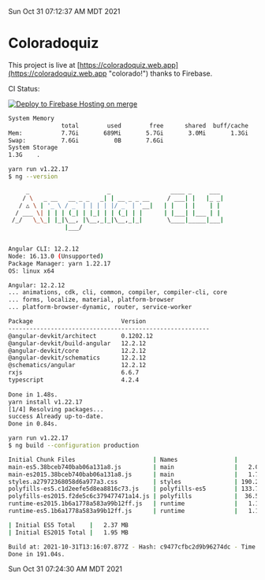 Sun Oct 31 07:12:37 AM MDT 2021

# Coloradoquiz


This project is live at [https://coloradoquiz.web.app](https://coloradoquiz.web.app "colorado!") thanks to Firebase.

CI Status: 

[![Deploy to Firebase Hosting on merge](https://github.com/teamkushal/coloradoquiz/actions/workflows/firebase-hosting-merge.yml/badge.svg)](https://github.com/teamkushal/coloradoquiz/actions/workflows/firebase-hosting-merge.yml)

```bash
System Memory
               total        used        free      shared  buff/cache   available
Mem:           7.7Gi       689Mi       5.7Gi       3.0Mi       1.3Gi       6.7Gi
Swap:          7.6Gi          0B       7.6Gi
System Storage
1.3G	.
```
```bash
yarn run v1.22.17
$ ng --version

     _                      _                 ____ _     ___
    / \   _ __   __ _ _   _| | __ _ _ __     / ___| |   |_ _|
   / △ \ | '_ \ / _` | | | | |/ _` | '__|   | |   | |    | |
  / ___ \| | | | (_| | |_| | | (_| | |      | |___| |___ | |
 /_/   \_\_| |_|\__, |\__,_|_|\__,_|_|       \____|_____|___|
                |___/
    

Angular CLI: 12.2.12
Node: 16.13.0 (Unsupported)
Package Manager: yarn 1.22.17
OS: linux x64

Angular: 12.2.12
... animations, cdk, cli, common, compiler, compiler-cli, core
... forms, localize, material, platform-browser
... platform-browser-dynamic, router, service-worker

Package                         Version
---------------------------------------------------------
@angular-devkit/architect       0.1202.12
@angular-devkit/build-angular   12.2.12
@angular-devkit/core            12.2.12
@angular-devkit/schematics      12.2.12
@schematics/angular             12.2.12
rxjs                            6.6.7
typescript                      4.2.4
    
Done in 1.48s.
yarn install v1.22.17
[1/4] Resolving packages...
success Already up-to-date.
Done in 0.84s.
```
```bash
yarn run v1.22.17
$ ng build --configuration production

Initial Chunk Files                      | Names                |      Size
main-es5.38bceb740bab06a131a8.js         | main                 |   2.05 MB
main-es2015.38bceb740bab06a131a8.js      | main                 |   1.73 MB
styles.a27972368058d6a977a3.css          | styles               | 190.28 kB
polyfills-es5.c1d2eefe5d8ea8816c73.js    | polyfills-es5        | 133.74 kB
polyfills-es2015.f2de5c6c379477471a14.js | polyfills            |  36.55 kB
runtime-es2015.1b6a1778a583a99b12ff.js   | runtime              |   1.17 kB
runtime-es5.1b6a1778a583a99b12ff.js      | runtime              |   1.17 kB

| Initial ES5 Total    |   2.37 MB
| Initial ES2015 Total |   1.95 MB

Build at: 2021-10-31T13:16:07.877Z - Hash: c9477cfbc2d9b96274dc - Time: 183473ms
Done in 191.04s.
```
Sun Oct 31 07:24:30 AM MDT 2021
